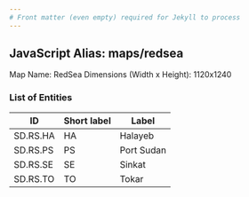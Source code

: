 ```yaml
---
# Front matter (even empty) required for Jekyll to process
---
```


## JavaScript Alias: maps/redsea

Map Name: RedSea
Dimensions (Width x Height): 1120x1240

### List of Entities

| ID      | Short label | Label                   |
| ------- | ----------- | ----------------------- |
|SD.RS.HA|HA|Halayeb|
|SD.RS.PS|PS|Port Sudan|
|SD.RS.SE|SE|Sinkat|
|SD.RS.TO|TO|Tokar|
